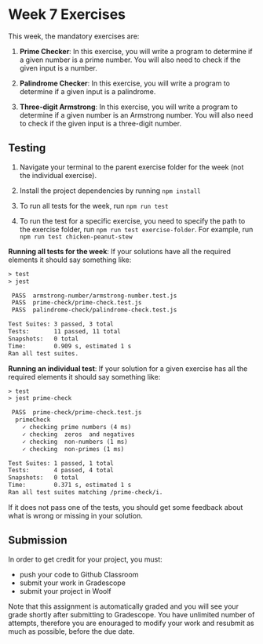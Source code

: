 # Week 7 Exercises

This week, the mandatory exercises are:

1. **Prime Checker**: In this exercise, you will write a program to determine if a given number is a prime number. You will also need to check if the given input is a number.

1. **Palindrome Checker**: In this exercise, you will write a program to determine if a given input is a palindrome. 

1. **Three-digit Armstrong**: In this exercise, you will write a program to determine if a given number is an Armstrong number. You will also need to check if the given input is a three-digit number.

<!-- 1. **Math Helper**:In this exercise you will write a program to help calculate different math functions. This exercise combines the other three exercises in this week, namely, the Prime  Checker, Palindrome Checker and the Three-digit Armstrong. Given a single interface, a user can specify which of the three math functions to be computed and the appropriate answer will be generated. -->



## Testing

1. Navigate your terminal to the parent exercise folder for the week (not the individual exercise).

1. Install the project dependencies by running `npm install`

1. To run all tests for the week, run `npm run test`

1. To run the test for a specific exercise, you need to specify the path to the exercise folder, run `npm run test exercise-folder`. For example, run `npm run test chicken-peanut-stew`

<!-- To check that your solution meets the criteria, run `npm run test` in the console. (If you haven't already, you'll need to run `npm install` to install the packages required for testing). -->

**Running all tests for the week**: If your solutions have all the required elements it should say something like:


```txt
> test
> jest

 PASS  armstrong-number/armstrong-number.test.js
 PASS  prime-check/prime-check.test.js
 PASS  palindrome-check/palindrome-check.test.js

Test Suites: 3 passed, 3 total
Tests:       11 passed, 11 total
Snapshots:   0 total
Time:        0.909 s, estimated 1 s
Ran all test suites.
```

**Running an individual test**: If your solution for a given exercise has all the required elements it should say something like:

```txt
> test
> jest prime-check

 PASS  prime-check/prime-check.test.js
  primeCheck
    ✓ checking prime numbers (4 ms)
    ✓ checking  zeros  and negatives
    ✓ checking  non-numbers (1 ms)
    ✓ checking  non-primes (1 ms)

Test Suites: 1 passed, 1 total
Tests:       4 passed, 4 total
Snapshots:   0 total
Time:        0.371 s, estimated 1 s
Ran all test suites matching /prime-check/i.
```


If it does not pass one of the tests, you should get some feedback about what is wrong or missing in your solution.


## Submission
In order to get credit for your project, you must:
- push your code to Github Classroom
- submit your work in Gradescope
- submit your project in Woolf

Note that this assignment is automatically graded and you will see your grade shortly after submitting to Gradescope. You have unlimited number of attempts, therefore you are enouraged to modify your work and resubmit as much as possible, before the due date.



